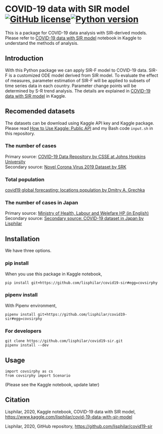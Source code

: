 # COVID-19 data with SIR model [![GitHub license](https://img.shields.io/github/license/lisphilar/covid19-sir)](https://github.com/lisphilar/covid19-sir/blob/master/LICENSE.md)[![Python version](https://img.shields.io/badge/Python-3.7|3.8-green.svg)](https://www.python.org/)
This is a package for COVID-19 data analysis with SIR-derived models. Please refer to [COVID-19 data with SIR model](https://www.kaggle.com/lisphilar/covid-19-data-with-sir-model) notebook in Kaggle to understand the methods of analysis.

## Introduction
With this Python package we can apply SIR-F model to COVID-19 data. SIR-F is a customized ODE model derived from SIR model. To evaluate the effect of measures, parameter estimation of SIR-F will be applied to subsets of time series data in each country. Parameter change points will be determined by S-R trend analysis. The details are explained in [COVID-19 data with SIR model](https://www.kaggle.com/lisphilar/covid-19-data-with-sir-model) in Kaggle.

## Recomended datasets
The datasets can be download using Kaggle API key and Kaggle package. Please read [How to Use Kaggle: Public API](https://www.kaggle.com/docs/api) and my Bash code `input.sh` in this repository.
### The number of cases
Primary source: [COVID-19 Data Repository by CSSE at Johns Hopkins University](https://github.com/CSSEGISandData/COVID-19)  
Secondary source: [Novel Corona Virus 2019 Dataset by SRK](https://www.kaggle.com/sudalairajkumar/novel-corona-virus-2019-dataset)  
### Total population
[covid19 global forecasting: locations population by Dmitry A. Grechka](https://www.kaggle.com/dgrechka/covid19-global-forecasting-locations-population)  
### The number of cases in Japan
Primary source: [Ministry of Health, Labour and Welefare HP (in English)](https://www.mhlw.go.jp/stf/seisakunitsuite/bunya/newpage_00032.html)  
Secondary source: [Secondary source: COVID-19 dataset in Japan by Lisphilar](https://www.kaggle.com/lisphilar/covid19-dataset-in-japan)  


## Installation
We have three options.
### pip install
When you use this package in Kaggle notebook,
```
pip install git+https://github.com/lisphilar/covid19-sir#egg=covsirphy
```

### pipenv install
With Pipenv environment,
```
pipenv install git+https://github.com/lisphilar/covid19-sir#egg=covsirphy
```

### For developers
```
git clone https://github.com/lisphilar/covid19-sir.git
pipenv install --dev
```

## Usage
```
import covsirphy as cs
from covsirphy import Scenario
```
(Please see the Kaggle notebook, update later)

## Citation
Lisphilar, 2020, Kaggle notebook, COVID-19 data with SIR model, https://www.kaggle.com/lisphilar/covid-19-data-with-sir-model

Lisphilar, 2020, GitHub repository, https://github.com/lisphilar/covid19-sir
